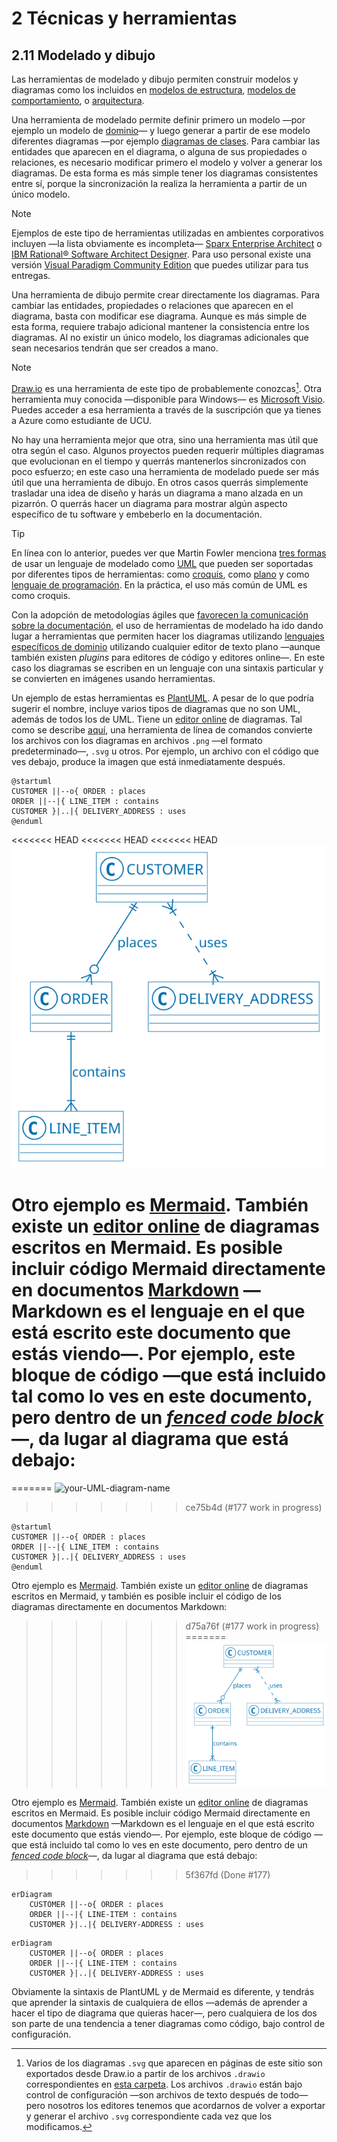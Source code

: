 # 2 Técnicas y herramientas

## 2.11 Modelado y dibujo

Las herramientas de modelado y dibujo permiten construir modelos y diagramas
como los incluidos en [modelos de estructura](./2_3_.Modelos_de_estructura.md),
[modelos de comportamiento](./2_4_.Modelos_de_comportamiento.md), o
[arquitectura](./2_2_.Arquitectura.md).

Una herramienta de modelado permite definir primero un modelo —por ejemplo un
modelo de [dominio](/4_Conceptos/4_Dominio.md)— y luego generar a partir de ese
modelo diferentes diagramas —por ejemplo [diagramas de
clases](./2_3_1_Diagramas_de_clases_UML.md). Para cambiar las entidades que
aparecen en el diagrama, o alguna de sus propiedades o relaciones, es necesario
modificar primero el modelo y volver a generar los diagramas. De esta forma es
más simple tener los diagramas consistentes entre sí, porque la sincronización
la realiza la herramienta a partir de un único modelo.

> [!NOTE]
> Ejemplos de este tipo de herramientas utilizadas en ambientes corporativos
> incluyen —la lista obviamente es incompleta— [Sparx Enterprise
> Architect](https://sparxsystems.com) o [IBM Rational® Software Architect
> Designer](https://www.ibm.com/products/rational-software-architect-designer).
> Para uso personal existe una versión [Visual Paradigm Community
> Edition](https://www.visual-paradigm.com/download/community.jsp) que puedes
> utilizar para tus entregas.

Una herramienta de dibujo permite crear directamente los diagramas. Para cambiar
las entidades, propiedades o relaciones que aparecen en el diagrama, basta con
modificar ese diagrama. Aunque es más simple de esta forma, requiere trabajo
adicional mantener la consistencia entre los diagramas. Al no existir un único
modelo, los diagramas adicionales que sean necesarios tendrán que ser creados a
mano.

> [!NOTE]
> [Draw.io](https://www.drawio.com) es una herramienta de este tipo de
> probablemente conozcas[^1]. Otra herramienta muy conocida —disponible para
> Windows— es [Microsoft
> Visio](https://portal.azure.com/#view/Microsoft_Azure_Education/EducationMenuBlade/~/software).
> Puedes acceder a esa herramienta a través de la suscripción que ya tienes a
> Azure como estudiante de UCU.

[^1]: Varios de los diagramas `.svg` que aparecen en páginas de este sitio son
    exportados desde Draw.io a partir de los archivos `.drawio` correspondientes
    en [esta carpeta](/diagrams/). Los archivos `.drawio` están bajo control de
    configuración —son archivos de texto después de todo— pero nosotros los
    editores tenemos que acordarnos de volver a exportar y generar el archivo
    `.svg` correspondiente cada vez que los modificamos.

No hay una herramienta mejor que otra, sino una herramienta mas útil que otra
según el caso. Algunos proyectos pueden requerir múltiples diagramas que
evolucionan en el tiempo y querrás mantenerlos sincronizados con poco esfuerzo;
en este caso una herramienta de modelado puede ser más útil que una herramienta
de dibujo. En otros casos querrás simplemente trasladar una idea de diseño y
harás un diagrama a mano alzada en un pizarrón. O querrás hacer un diagrama para
mostrar algún aspecto específico de tu software y embeberlo en la documentación.

> [!TIP]
> En línea con lo anterior, puedes ver que Martin Fowler menciona [tres
> formas](https://martinfowler.com/bliki/UmlMode.html) de usar un lenguaje de
> modelado como [UML](https://www.uml.org) que pueden ser soportadas por
> diferentes tipos de herramientas: como
> [croquis](https://martinfowler.com/bliki/UmlAsSketch.html), como
> [plano](https://martinfowler.com/bliki/UmlAsBlueprint.html) y como [lenguaje
> de
> programación](https://martinfowler.com/bliki/UmlAsProgrammingLanguage.html).
> En la práctica, el uso más común de UML es como croquis.

Con la adopción de metodologías ágiles que [favorecen la comunicación sobre la
documentación](https://agilemanifesto.org), el uso de herramientas de modelado
ha ido dando lugar a herramientas que permiten hacer los diagramas utilizando
[lenguajes específicos de dominio](https://martinfowler.com/dsl.html) utilizando
cualquier editor de texto plano —aunque también existen *plugins* para editores
de código y editores online—. En este caso los diagramas se escriben en un
lenguaje con una sintaxis particular y se convierten en imágenes usando
herramientas.

Un ejemplo de estas herramientas es [PlantUML](https://plantuml.com/). A pesar
de lo que podría sugerir el nombre, incluye varios tipos de diagramas que no son
UML, además de todos los de UML. Tiene un [editor
online](https://www.plantuml.com/plantuml/uml/) de diagramas. Tal como se
describe [aquí](https://plantuml.com/starting), una herramienta de línea de
comandos convierte los archivos con los diagramas en archivos `.png` —el formato
predeterminado—, `.svg` u otros. Por ejemplo, un archivo con el código que ves
debajo, produce la imagen que está inmediatamente después.

```code
@startuml
CUSTOMER ||--o{ ORDER : places
ORDER ||--|{ LINE_ITEM : contains
CUSTOMER }|..|{ DELIVERY_ADDRESS : uses
@enduml
```

<<<<<<< HEAD
<<<<<<< HEAD
<<<<<<< HEAD
![Demo de PlantUML](/diagrams/PlantUML_Demo.svg)

Otro ejemplo es [Mermaid](https://mermaid.js.org/). También existe un [editor
online](https://www.mermaidchart.com/) de diagramas escritos en Mermaid. Es
posible incluir código Mermaid directamente en documentos
[Markdown](https://daringfireball.net/projects/markdown/) —Markdown es el
lenguaje en el que está escrito este documento que estás viendo—. Por ejemplo,
este bloque de código —que está incluido tal como lo ves en este documento, pero
dentro de un [*fenced code
block*](https://www.markdownguide.org/extended-syntax/#fenced-code-blocks)—, da
lugar al diagrama que está debajo:
=======
=======
![your-UML-diagram-name](http://www.plantuml.com/plantuml/proxy?cache=no&src=https://github.com/ucudal/ANDIS_Conceptos/blob/feature/177/2_Tecnicas_y_herramientas/2_11_Herramientas_modelado_y_dibujo.md)

>>>>>>> ce75b4d (#177 work in progress)
```plantuml
@startuml
CUSTOMER ||--o{ ORDER : places
ORDER ||--|{ LINE_ITEM : contains
CUSTOMER }|..|{ DELIVERY_ADDRESS : uses
@enduml
```

Otro ejemplo es [Mermaid](https://mermaid.js.org/). También existe un [editor
online](https://www.mermaidchart.com/) de diagramas escritos en Mermaid, y
también es posible incluir el código de los diagramas directamente en documentos
Markdown:
>>>>>>> d75a76f (#177 work in progress)
=======
![Demo de PlantUML](/diagrams/PlantUML_Demo.svg)

Otro ejemplo es [Mermaid](https://mermaid.js.org/). También existe un [editor
online](https://www.mermaidchart.com/) de diagramas escritos en Mermaid. Es
posible incluir código Mermaid directamente en documentos
[Markdown](https://daringfireball.net/projects/markdown/) —Markdown es el
lenguaje en el que está escrito este documento que estás viendo—. Por ejemplo,
este bloque de código —que está incluido tal como lo ves en este documento, pero
dentro de un [*fenced code
block*](https://www.markdownguide.org/extended-syntax/#fenced-code-blocks)—, da
lugar al diagrama que está debajo:
>>>>>>> 5f367fd (Done #177)

```
erDiagram
    CUSTOMER ||--o{ ORDER : places
    ORDER ||--|{ LINE-ITEM : contains
    CUSTOMER }|..|{ DELIVERY-ADDRESS : uses
```

```mermaid
erDiagram
    CUSTOMER ||--o{ ORDER : places
    ORDER ||--|{ LINE-ITEM : contains
    CUSTOMER }|..|{ DELIVERY-ADDRESS : uses
```

Obviamente la sintaxis de PlantUML y de Mermaid es diferente, y tendrás que
aprender la sintaxis de cualquiera de ellos —además de aprender a hacer el tipo
de diagrama que quieras hacer—, pero cualquiera de los dos son parte de una
tendencia a tener diagramas como código, bajo control de configuración.
